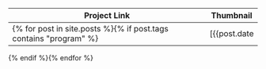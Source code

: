 | Project Link | Thumbnail |
| --- | --- |
{% for post in site.posts %}{% if post.tags contains "program" %}| [{{post.date | date: "%-d %B %Y"}} - {{post.title}}]({{post.url}})<br/>{{post.description}}<br/>{% include badges.md tags=post.tags %} | [![{{post.title}}]({{post.thumbnail}})]({{post.url}}) |
{% endif %}{% endfor %}